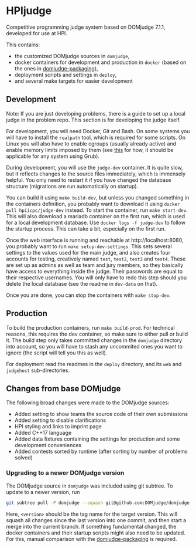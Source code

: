 # HPIjudge

Competitive programming judge system based on DOMjudge 7.1.1, developed for use at HPI.

This contains:
 * the customized DOMjudge sources in `domjudge`,
 * docker containers for development and production in `docker` (based on the ones in [domjudge-packaging](https://github.com/DOMjudge/domjudge-packaging)),
 * deployment scripts and settings in `deploy`,
 * and several make targets for easier development
 
## Development

Note: If you are just developing problems, there is a guide to set up a local judge in the problem repo.
This section is for developing the judge itself.

For development, you will need Docker, Git and Bash.
On some systems you will have to install the `realpath` tool, which is required for some scripts.
On Linux you will also have to enable cgroups (usually already active) and enable memory limits imposed by them (see [this](https://askubuntu.com/a/417221) for how, it should be applicable for any system using Grub).

During development, you will use the `judge-dev` container.
It is quite slow, but it reflects changes to the source files immediately, which is immensely helpful.
You only need to restart it if you have changed the database structure (migrations are run automatically on startup).

You can build it using `make build-dev`, but unless you changed something in the containers definition, you probably want to download it using `docker pull hpiicpc/judge-dev` instead.
To start the container, run `make start-dev`.
This will also download a mariadb container on the first run, which is used for a local development database.
Use `docker logs -f judge-dev` to follow the startup process.
This can take a bit, especially on the first run.

Once the web interface is running and reachable at http://localhost:8080, you probably want to run `make setup-dev-settings`.
This sets several settings to the values used for the main judge, and also creates four accounts for testing, creatively named `test`, `test2`, `test3` and `test4`.
These are set up as admins as well as team and jury members, so they basically have access to everything inside the judge.
Their passwords are equal to their respective usernames.
You will only have to redo this step should you delete the local database (see the readme in `dev-data` on that).

Once you are done, you can stop the containers with `make stop-dev`.

## Production

To build the production containers, run `make build-prod`.
For technical reasons, this requires the dev container, so make sure to either pull or build it.
The build step only takes committed changes in the `domjudge` directory into account, so you will have to stash any uncommited ones you want to ignore (the script will tell you this as well).

For deployment read the readmes in the `deploy` directory, and its `web` and `judgehost` sub-directories.
 
## Changes from base DOMjudge

The following broad changes were made to the DOMjudge sources:
 * Added setting to show teams the source code of their own submissions
 * Added setting to disable clarifications
 * HPI styling and links to imprint page
 * Added C++17 language
 * Added data fixtures containing the settings for production and some development conveniences
 * Added contests sorted by runtime (after sorting by number of problems solved)
 
### Upgrading to a newer DOMjudge version

The DOMjudge source in `domjudge` was included using git subtree.
To update to a newer version, run
```bash
git subtree pull -P domjudge --squash git@github.com:DOMjudge/domjudge.git <version>
```
Here, `<version>` should be the tag name for the target version.
This will squash all changes since the last version into one commit, and then start a merge into the current branch.
If something fundamental changed, the docker containers and their startup scripts might also need to be updated.
For this, manual comparison with the [domjudge-packaging](https://github.com/DOMjudge/domjudge-packaging) is required.
